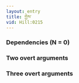 ```yaml
---
layout: entry
title: གྱེས་
vid: Hill:0215
---
```

### Dependencies (N = 0)


### Two overt arguments


### Three overt arguments
